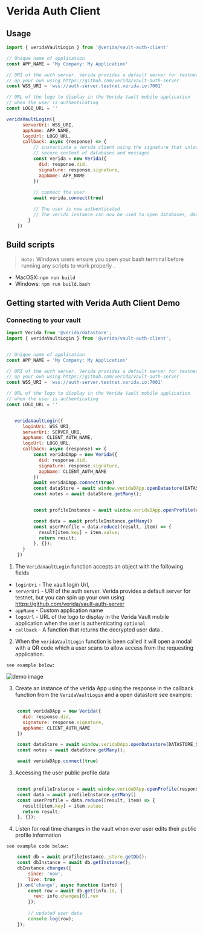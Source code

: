 # Verida Auth Client 

## Usage

```js
import { veridaVaultLogin } from '@verida/vault-auth-client'

// Unique name of application
const APP_NAME = 'My Company: My Application'

// URI of the auth server. Verida provides a default server for testnet, but you can spin
// up your own using https://github.com/verida/vault-auth-server
const WSS_URI = 'wss://auth-server.testnet.verida.io:7001'

// URL of the logo to display in the Verida Vault mobile application
// when the user is authenticating
const LOGO_URL = ''

veridaVaultLogin({
      serverUri: WSS_URI,
      appName: APP_NAME,
      logoUrl: LOGO_URL,
      callback: async (response) => {
          // instantiate a Verida client using the signature that unlocks this application's
          // secure context of databases and messages
          const verida = new Verida({
            did: response.did,
            signature: response.signature,
            appName: APP_NAME
          })
          
          // connect the user
          await verida.connect(true)

          // The user is now authenticated
          // The verida instance can now be used to open databases, datastores, access the application inbox etc.
        }
    })
```

## Build scripts

> `Note:` Windows users ensure you open your bash terminal before running any scripts to work properly .


- MacOSX: `npm run build`
- Windows: `npm run build.bash`

## Getting started with Verida Auth Client Demo 



### Connecting to your vault 

```js
import Verida from '@verida/datastore';
import { veridaVaultLogin } from '@verida/vault-auth-client';


// Unique name of application
const APP_NAME = 'My Company: My Application'

// URI of the auth server. Verida provides a default server for testnet, but you can spin
// up your own using https://github.com/verida/vault-auth-server
const WSS_URI = 'wss://auth-server.testnet.verida.io:7001'

// URL of the logo to display in the Verida Vault mobile application
// when the user is authenticating
const LOGO_URL = ''


   veridaVaultLogin({
      loginUri: WSS_URI,
      serverUri: SERVER_URI,
      appName: CLIENT_AUTH_NAME,
      logoUrl: LOGO_URL,
      callback: async (response) => {
          const veridaDApp = new Verida({
            did: response.did,
            signature: response.signature,
            appName: CLIENT_AUTH_NAME
          })
          await veridaDApp.connect(true)
          const dataStore = await window.veridaDApp.openDatastore(DATASTORE_SCHEMA)
          const notes = await dataStore.getMany();


          const profileInstance = await window.veridaDApp.openProfile(response.did, 'Verida: Vault');

          const data = await profileInstance.getMany()
          const userProfile = data.reduce((result, item) => {
            result[item.key] = item.value;
            return result;
          }, {});
      }
    })


```

 1. The `VeridaVaultLogin` function accepts an object with the following  fields

- `loginUri` -  The vault login Url,
-  `serverUri` - URI of the auth server. Verida provides a default server for testnet, but you can spin
up your own using https://github.com/verida/vault-auth-server
-  `appName`  -  Custom application name
-  `logoUrl` - URL of the logo to display in the Verida Vault mobile application when the user is authenticating ``optional``
-  `callback` - A function that returns the decrypted user data .

2. When the `veridaVaultLogin` function is been called it will open a modal with a QR code which a user scans to allow access from the requesting application.

`see example below:`

![demo image](http://assets.verida.io/verida_logo.svg)

3. Create an instance of the verida App using the response in the callback function from the `VeridaVaultLogin` and a open datastore see example:

```js

    const veridaDApp = new Verida({
      did: response.did,
      signature: response.signature,
      appName: CLIENT_AUTH_NAME
    })

    const dataStore = await window.veridaDApp.openDatastore(DATASTORE_SCHEMA)
    const notes = await dataStore.getMany();   

    await veridaDApp.connect(true)

```

3. Accessing the user public profile data

```js

    const profileInstance = await window.veridaDApp.openProfile(response.did, 'Verida: Vault');
    const data = await profileInstance.getMany()
    const userProfile = data.reduce((result, item) => {
      result[item.key] = item.value;
      return result;
    }, {});

```

4. Listen for real time changes in the vault when ever user edits their public profile information

`see example code below:`

```js
    const db = await profileInstance._store.getDb();
    const dbInstance = await db.getInstance();
    dbInstance.changes({
        since: 'now',
        live: true
    }).on('change', async function (info) {
        const row = await db.get(info.id, {
          rev: info.changes[0].rev
        });
          
        // updated user data
        console.log(row);
    });
```

